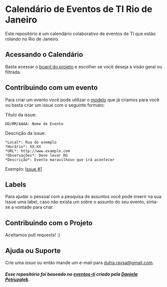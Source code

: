 # Calendário de Eventos de TI Rio de Janeiro

Este repositório é um calendário colaborativo de eventos de TI que estão rolando no Rio de Janeiro. 

## Acessando o Calendário

Basta acessar o [board do projeto](https://github.com/hi-hi-ray/eventos-ti-rj/projects) e escolher se você deseja a visão geral ou filtrada.

## Contribuindo com um evento

Para criar um evento você pode utilizar o [modelo](https://github.com/hi-hi-ray/eventos-ti-rj/issues/new/choose) que já criamos para você ou basta criar um issue com o seguinte formato:

Título da issue: 

`DD/MM/AAAA: Nome do Evento`

Descrição da issue:

```
*Local*: Rua do exemplo
*Horário*: XX:XX
*URL*: http://www.example.com
*Observações*: Deve levar RG
*Descrição*: Evento maravilhoso que irá acontecer
```

Exemplo: [Issue #1](https://github.com/hi-hi-ray/eventos-ti-rj/issues/1)

## Labels

Para ajudar o pessoal com a pesquisa de assuntos você pode inserir na sua Issue uma label, caso não exista um sobre o assunto do seu evento, sinta-se a vontade para criar.

## Contribuindo com o Projeto

Aceitamos pull requests! :)

## Ajuda ou Suporte

Crie uma _issue_ ou então mande um e-mail para dutra.raysa@gmail.com.

##### Esse repositório foi baseado no [eventos-ti](https://github.com/danicat/eventos-ti) criado pela [Daniela Petruzalek](https://github.com/danicat).
